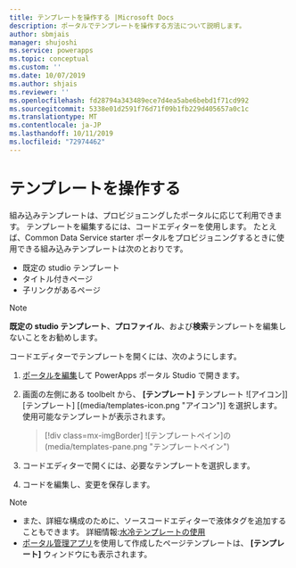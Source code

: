 ```yaml
---
title: テンプレートを操作する |Microsoft Docs
description: ポータルでテンプレートを操作する方法について説明します。
author: sbmjais
manager: shujoshi
ms.service: powerapps
ms.topic: conceptual
ms.custom: ''
ms.date: 10/07/2019
ms.author: shjais
ms.reviewer: ''
ms.openlocfilehash: fd28794a343489ece7d4ea5abe6bebd1f71cd992
ms.sourcegitcommit: 5338e01d2591f76d71f09b1fb229d405657a0c1c
ms.translationtype: MT
ms.contentlocale: ja-JP
ms.lasthandoff: 10/11/2019
ms.locfileid: "72974462"
---
```

# <a name="work-with-templates"></a>テンプレートを操作する

組み込みテンプレートは、プロビジョニングしたポータルに応じて利用できます。 テンプレートを編集するには、コードエディターを使用します。 たとえば、Common Data Service starter ポータルをプロビジョニングするときに使用できる組み込みテンプレートは次のとおりです。

- 既定の studio テンプレート
- タイトル付きページ
- 子リンクがあるページ


> [!NOTE]
> **既定の studio テンプレート**、**プロファイル**、および**検索**テンプレートを編集しないことをお勧めします。

コードエディターでテンプレートを開くには、次のようにします。

1.  [ポータルを編集](manage-existing-portals.md#edit)して PowerApps ポータル Studio で開きます。  

2.  画面の左側にある toolbelt から、 **[テンプレート]** テンプレート ![アイコン]] [テンプレート] [(media/templates-icon.png "アイコン")] を選択します。 使用可能なテンプレートが表示されます。  

    > [!div class=mx-imgBorder]
    > ![テンプレートペイン]の(media/templates-pane.png "テンプレートペイン")  

3.  コードエディターで開くには、必要なテンプレートを選択します。

4.  コードを編集し、変更を保存します。

> [!NOTE]
> - また、詳細な構成のために、ソースコードエディターで液体タグを追加することもできます。 詳細情報:[水冷テンプレートの使用](liquid/liquid-overview.md)
> - [ポータル管理アプリ](configure/configure-portal.md)を使用して作成したページテンプレートは、 **[テンプレート]** ウィンドウにも表示されます。
